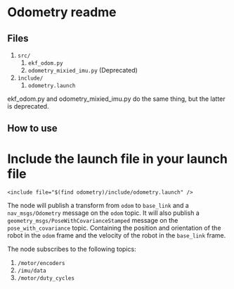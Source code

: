 # Odometry readme

## Files

1. ``src/``
   1. ``ekf_odom.py``
   2. ``odometry_mixied_imu.py`` (Deprecated)
2. ``ìnclude/``
   1. ``odometry.launch``

ekf_odom.py and odometry_mixied_imu.py do the same thing, but the latter is deprecated.

## How to use
# Include the launch file in your launch file
```
<include file="$(find odometry)/include/odometry.launch" />
```

The node will publish a transform from ``odom`` to ``base_link`` and a ``nav_msgs/Odometry`` message on the ``odom`` topic. 
It will also publish a ``geometry_msgs/PoseWithCovarianceStamped`` message on the ``pose_with_covariance`` topic.
Containing the position and orientation of the robot in the ``odom`` frame and the velocity of the robot in the ``base_link`` frame. 




The node subscribes to the following topics:
1. ``/motor/encoders``
2. ``/imu/data``
3. ``/motor/duty_cycles``
